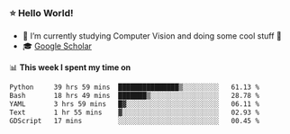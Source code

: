 ### ⭐️ Hello World!

<!--
**hologerry/hologerry** is a ✨ _special_ ✨ repository because its `README.md` (this file) appears on your GitHub profile.

Here are some ideas to get you started:

- 🔭 I’m currently working and studying on Computer Vision
- 🌱 I’m currently learning at Peking University
- 💬 Ask me about 
- 📫 How to reach me: E-mail
- 😄 Pronouns: he/his
- ⚡ Fun fact: Music is the Power
-->


- 🔭 I’m currently studying Computer Vision and doing some cool stuff 🤖
- 🎓 [Google Scholar](https://scholar.google.com/citations?user=3ykqW9wAAAAJ&hl=en)


📊 **This week I spent my time on**

<!--START_SECTION:waka-->

```txt
Python     39 hrs 59 mins  ███████████████▒░░░░░░░░░   61.13 %
Bash       18 hrs 49 mins  ███████▒░░░░░░░░░░░░░░░░░   28.78 %
YAML       3 hrs 59 mins   █▓░░░░░░░░░░░░░░░░░░░░░░░   06.11 %
Text       1 hr 55 mins    ▓░░░░░░░░░░░░░░░░░░░░░░░░   02.93 %
GDScript   17 mins         ░░░░░░░░░░░░░░░░░░░░░░░░░   00.45 %
```

<!--END_SECTION:waka-->
